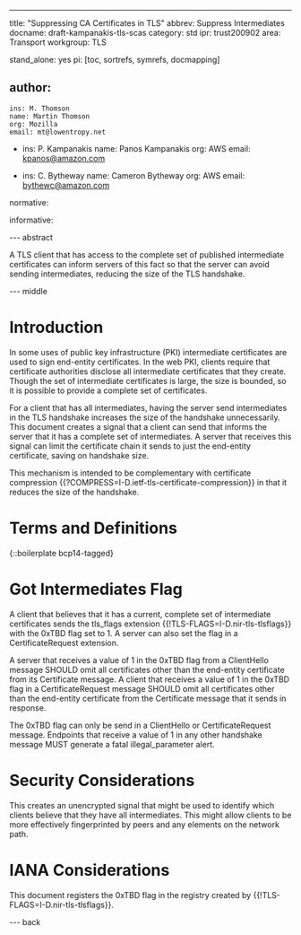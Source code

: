 ---
title: "Suppressing CA Certificates in TLS"
abbrev: Suppress Intermediates
docname: draft-kampanakis-tls-scas 
category: std
ipr: trust200902
area: Transport
workgroup: TLS

stand_alone: yes
pi: [toc, sortrefs, symrefs, docmapping]

author:
  -
    ins: M. Thomson
    name: Martin Thomson
    org: Mozilla
    email: mt@lowentropy.net

  -
    ins: P. Kampanakis
    name: Panos Kampanakis
    org: AWS
    email: kpanos@amazon.com

  -
    ins: C. Bytheway 
    name: Cameron Bytheway
    org: AWS
    email: bythewc@amazon.com

normative:


informative:



--- abstract

A TLS client that has access to the complete set of published intermediate
certificates can inform servers of this fact so that the server can avoid
sending intermediates, reducing the size of the TLS handshake.


--- middle

# Introduction

In some uses of public key infrastructure (PKI) intermediate certificates are
used to sign end-entity certificates.  In the web PKI, clients require that
certificate authorities disclose all intermediate certificates that they
create.  Though the set of intermediate certificates is large, the size is
bounded, so it is possible to provide a complete set of certificates.

For a client that has all intermediates, having the server send intermediates
in the TLS handshake increases the size of the handshake unnecessarily.  This
document creates a signal that a client can send that informs the server that
it has a complete set of intermediates.  A server that receives this signal can
limit the certificate chain it sends to just the end-entity certificate, saving
on handshake size.

This mechanism is intended to be complementary with certificate compression
{{?COMPRESS=I-D.ietf-tls-certificate-compression}} in that it reduces the size
of the handshake.


# Terms and Definitions

{::boilerplate bcp14-tagged}


# Got Intermediates Flag

A client that believes that it has a current, complete set of intermediate
certificates sends the tls_flags extension {{!TLS-FLAGS=I-D.nir-tls-tlsflags}}
with the 0xTBD flag set to 1.  A server can also set the flag in a
CertificateRequest extension.

A server that receives a value of 1 in the 0xTBD flag from a ClientHello
message SHOULD omit all certificates other than the end-entity certificate from
its Certificate message.  A client that receives a value of 1 in the 0xTBD flag
in a CertificateRequest message SHOULD omit all certificates other than the
end-entity certificate from the Certificate message that it sends in response.

The 0xTBD flag can only be send in a ClientHello or CertificateRequest message.
Endpoints that receive a value of 1 in any other handshake message MUST
generate a fatal illegal_parameter alert.


# Security Considerations

This creates an unencrypted signal that might be used to identify which clients
believe that they have all intermediates.  This might allow clients to be more
effectively fingerprinted by peers and any elements on the network path.


# IANA Considerations

This document registers the 0xTBD flag in the registry created by
{{!TLS-FLAGS=I-D.nir-tls-tlsflags}}.


--- back

